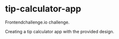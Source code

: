 # tip-calculator-app

Frontendchallenge.io challenge.

Creating a tip calculator app with the provided design.
